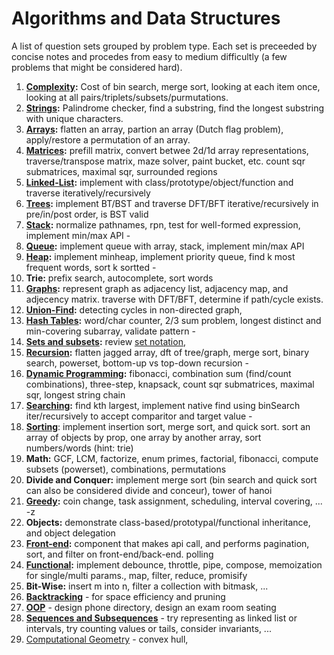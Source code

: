 # Algorithms and Data Structures ##################################

A list of question sets grouped by problem type. Each set is preceeded by concise notes and procedes from easy to medium difficultly (a few problems that might be considered hard).

1. **[Complexity](./markdown/complexity.md):** Cost of bin search, merge sort, looking at each item once, looking at all pairs/triplets/subsets/purmutations.
1. **[Strings](./markdown/arrays_and_strings/strings.md):** Palindrome checker, find a substring, find the longest substring with unique characters.
1. **[Arrays](./markdown/arrays_and_strings/arrays.md):** flatten an array, partion an array (Dutch flag problem), apply/restore a permutation of an array.
1. **[Matrices](./markdown/matrices/matrices.md):** prefill matrix, convert betwee 2d/1d array representations, traverse/transpose matrix, maze solver, paint bucket, etc. count sqr submatrices, maximal sqr, surrounded regions
1. **[Linked-List](./markdown/linked_lists/linked_lists.md):** implement with class/prototype/object/function and traverse iteratively/recursively
1. **[Trees](markdown/trees_and_graphs/trees.md):** implement BT/BST and traverse DFT/BFT iterative/recursively in pre/in/post order, is BST valid
1. **[Stack](./markdown/stacks_and_queues/stacks.md):** normalize pathnames, rpn, test for well-formed expression, implement min/max API -
1. **[Queue](markdown/stacks_and_queues/queues.md):** implement queue with array, stack, implement min/max API
1. **[Heap](./markdown/heaps/heaps.md):** implement minheap, implement priority queue, find k most frequent words, sort k sortted -
1. **Trie:** prefix search, autocomplete, sort words
1. **[Graphs](./markdown/trees_and_graphs/graphs.md):** represent graph as adjacency list, adjacency map, and adjecency matrix. traverse with DFT/BFT, determine if path/cycle exists.
1. **[Union-Find](./markdown/union_find/union_find.md):** detecting cycles in non-directed graph,
1. **[Hash Tables](./markdown/hash_tables/hash_tables.md):** word/char counter, 2/3 sum problem, longest distinct and min-covering subarray, validate pattern -
1. **[Sets and subsets]():** review [set notation](https://www.mathsisfun.com/sets/symbols.html),
1. **[Recursion](./markdown/recursion_and_dynamic/recursion.md):** flatten jagged array, dft of tree/graph, merge sort, binary search, powerset, bottom-up vs top-down recursion -
1. **[Dynamic Programming](./markdown/recursion_and_dynamic/dynamic_programming.md):** fibonacci, combination sum (find/count combinations), three-step, knapsack, count sqr submatrices, maximal sqr, longest string chain
1. **[Searching](./markdown/searching_and_sorting/searching.md):** find kth largest, implement native find using binSearch iter/recursively to accept comparitor and target value -
1. **[Sorting](markdown/searching_and_sorting/sorting.md)**: implement insertion sort, merge sort, and quick sort. sort an array of objects by prop, one array by another array, sort numbers/words (hint: trie)
1. **Math:** GCF, LCM, factorize, enum primes, factorial, fibonacci, compute subsets (powerset), combinations, permutations
1. **Divide and Conquer:** implement merge sort (bin search and quick sort can also be considered divide and conceur), tower of hanoi
1. **[Greedy](./markdown/greedy/greedy.md):** coin change, task assignment, scheduling, interval covering, ... -z
1. **Objects:** demonstrate class-based/prototypal/functional inheritance, and object delegation
1. **[Front-end](./markdown/front_end/front_end.md):** component that makes api call, and performs pagination, sort, and filter on front-end/back-end. polling
1. **[Functional](./markdown/functional_programming/functional_programming.md):** implement debounce, throttle, pipe, compose, memoization for single/multi params., map, filter, reduce, promisify
1. **Bit-Wise:** insert m into n, filter a collection with bitmask, ...
1. **[Backtracking](./markdown/backtracking/backtracking.md)** - for space efficiency and pruning
1. **[OOP]()** - design phone directory, design an exam room seating
1. **[Sequences and Subsequences]()** - try representing as linked list or intervals, try counting values or tails, consider invariants, ...
1. [Computational Geometry]() - convex hull, 





